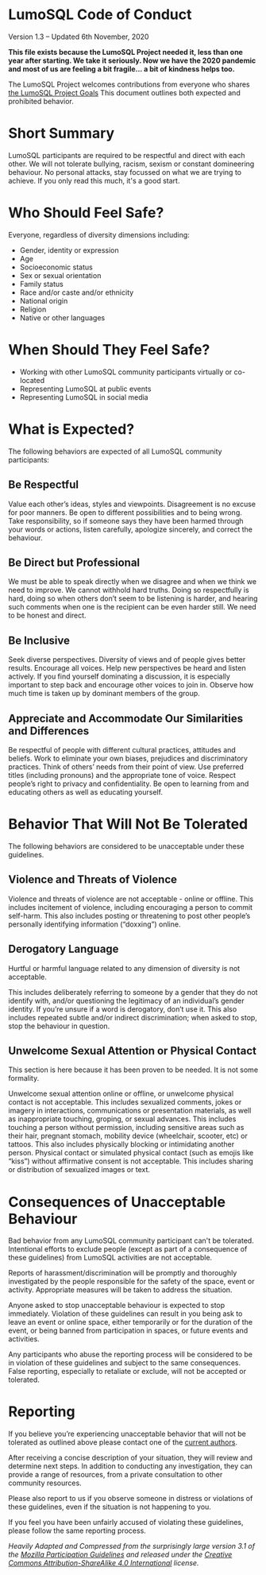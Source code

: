 # LumoSQL Code of Conduct

Version 1.3 – Updated 6th November, 2020

**This file exists because the LumoSQL Project needed it, less than one year
after starting. We take it seriously. Now we have the 2020 pandemic and
most of us are feeling a bit fragile... a bit of kindness helps too.**

The LumoSQL Project welcomes contributions from everyone who shares
[the LumoSQL Project Goals](https://lumosql.org/src/lumodoc/doc/trunk/doc/lumo-project-aims.md)
This document outlines both expected and prohibited behavior.

# Short Summary

LumoSQL participants are required to be respectful and direct with each other.
We will not tolerate bullying, racism, sexism or constant domineering
behaviour.  No personal attacks, stay focussed on what we are trying to
achieve. If you only read this much, it's a good start. 

[lumoaims]:https://lumosql.org/src/lumodoc/doc/trunk/doc/lumo-project-aims.md

# Who Should Feel Safe?

Everyone, regardless of diversity dimensions including:

* Gender, identity or expression
* Age
* Socioeconomic status
* Sex or sexual orientation
* Family status
* Race and/or caste and/or ethnicity
* National origin
* Religion
* Native or other languages

# When Should They Feel Safe?

* Working with other LumoSQL community participants virtually or co-located
* Representing LumoSQL at public events
* Representing LumoSQL in social media

# What is Expected?

The following behaviors are expected of all LumoSQL community participants:

## Be Respectful

Value each other’s ideas, styles and viewpoints. Disagreement is no excuse for
poor manners. Be open to different possibilities and to being wrong. Take
responsibility, so if someone says they have been harmed through your words or
actions, listen carefully, apologize sincerely, and correct the behaviour.

## Be Direct but Professional

We must be able to speak directly when we disagree and when we think we need to
improve. We cannot withhold hard truths.  Doing so respectfully is hard, doing
so when others don’t seem to be listening is harder, and hearing such comments
when one is the recipient can be even harder still. We need to be honest and
direct.

## Be Inclusive

Seek diverse perspectives. Diversity of views and of people gives better
results.  Encourage all voices. Help new perspectives be heard and listen
actively. If you find yourself dominating a discussion, it is especially
important to step back and encourage other voices to join in. Observe how
much time is taken up by dominant members of the group.

## Appreciate and Accommodate Our Similarities and Differences

Be respectful of people with different cultural practices, attitudes and
beliefs. Work to eliminate your own biases, prejudices and discriminatory
practices. Think of others’ needs from their point of view. Use preferred
titles (including pronouns) and the appropriate tone of voice. Respect people’s
right to privacy and confidentiality. Be open to learning from and educating
others as well as educating yourself.

# Behavior That Will Not Be Tolerated

The following behaviors are considered to be unacceptable under these guidelines.

## Violence and Threats of Violence

Violence and threats of violence are not acceptable - online or offline. This
includes incitement of violence, including encouraging a person to commit
self-harm. This also includes posting or threatening to post other people’s
personally identifying information (“doxxing”) online.

## Derogatory Language

Hurtful or harmful language related to any dimension of diversity is not
acceptable.

This includes deliberately referring to someone by a gender that they do not
identify with, and/or questioning the legitimacy of an individual’s gender
identity. If you’re unsure if a word is derogatory, don’t use it. This also
includes repeated subtle and/or indirect discrimination; when asked to stop,
stop the behaviour in question.

## Unwelcome Sexual Attention or Physical Contact

This section is here because it has been proven to be needed. It is not some formality.

Unwelcome sexual attention online or offline, or unwelcome physical contact is
not acceptable. This includes sexualized comments, jokes or imagery in
interactions, communications or presentation materials, as well as
inappropriate touching, groping, or sexual advances. This includes touching a
person without permission, including sensitive areas such as their hair,
pregnant stomach, mobility device (wheelchair, scooter, etc) or tattoos. This
also includes physically blocking or intimidating another person. Physical
contact or simulated physical contact (such as emojis like “kiss”) without
affirmative consent is not acceptable. This includes sharing or distribution of
sexualized images or text.

# Consequences of Unacceptable Behaviour

Bad behavior from any LumoSQL community participant can't be tolerated.
Intentional efforts to exclude people (except as part of a consequence of these
guidelines) from LumoSQL activities are not acceptable.

Reports of harassment/discrimination will be promptly and thoroughly
investigated by the people responsible for the safety of the space, event or
activity. Appropriate measures will be taken to address the situation.

Anyone asked to stop unacceptable behaviour is expected to stop immediately.
Violation of these guidelines can result in you being ask to leave an event or
online space, either temporarily or for the duration of the event, or being
banned from participation in spaces, or future events and activities.

Any participants who abuse the reporting process will be considered to be in
violation of these guidelines and subject to the same consequences. False
reporting, especially to retaliate or exclude, will not be accepted or tolerated.

# Reporting

If you believe you’re experiencing unacceptable behavior that will not be
tolerated as outlined above please contact one of the [current authors](https://lumosql.org/src/lumosql/file?name=AUTHORS).

After receiving a concise description of your situation, they will review and
determine next steps. In addition to conducting any investigation, they can
provide a range of resources, from a private consultation to other community
resources. 

Please also report to us if you observe someone in distress or violations of
these guidelines, even if the situation is not happening to you.

If you feel you have been unfairly accused of violating these guidelines,
please follow the same reporting process.

*Heavily Adapted and Compressed from the surprisingly large version 3.1 of the 
[Mozilla Participation Guidelines](https://www.mozilla.org/en-US/about/governance/policies/participation/)
and released under the 
[Creative Commons Attribution-ShareAlike 4.0 International](https://creativecommons.org/licenses/by-sa/4.0/) license.*
